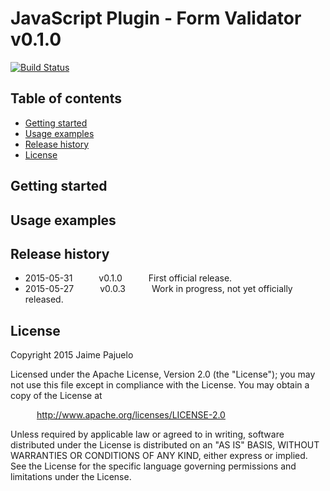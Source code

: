 # JavaScript Plugin - Form Validator v0.1.0

[![Build Status](https://travis-ci.org/jpajuelo/js-form-validator.svg?branch=master)](https://travis-ci.org/jpajuelo/js-form-validator)

## Table of contents

- [Getting started](#getting-started)
- [Usage examples](#usage-examples)
- [Release history](#release-history)
- [License](#license)

## Getting started

## Usage examples

## Release history

* 2015-05-31   v0.1.0   First official release.
* 2015-05-27   v0.0.3   Work in progress, not yet officially released.

## License

Copyright 2015 Jaime Pajuelo

Licensed under the Apache License, Version 2.0 (the "License");
you may not use this file except in compliance with the License.
You may obtain a copy of the License at

   http://www.apache.org/licenses/LICENSE-2.0

Unless required by applicable law or agreed to in writing, software
distributed under the License is distributed on an "AS IS" BASIS,
WITHOUT WARRANTIES OR CONDITIONS OF ANY KIND, either express or implied.
See the License for the specific language governing permissions and
limitations under the License.
